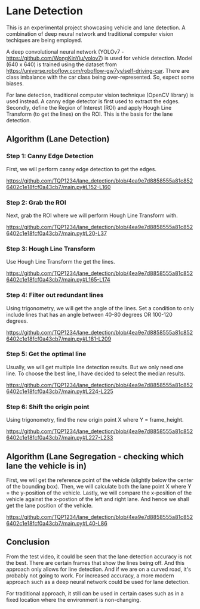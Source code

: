 # Lane Detection

This is an experimental project showcasing vehicle and lane detection. A combination of deep neural network and traditional computer vision techiques are being employed.

A deep convolutional neural network (YOLOv7 - https://github.com/WongKinYiu/yolov7) is used for vehicle detection. Model (640 x 640) is trained using the dataset from https://universe.roboflow.com/roboflow-gw7yv/self-driving-car. There are class imbalance with the car class being over-represented. So, expect some biases.

For lane detection, traditional computer vision technique (OpenCV library) is used instead. A canny edge detector is first used to extract the edges. Secondly, define the Region of Interest (ROI) and apply Hough Line Transform (to get the lines) on the ROI. This is the basis for the lane detection.

## Algorithm (Lane Detection)

### Step 1: Canny Edge Detection

First, we will perform canny edge detection to get the edges.

https://github.com/TQP1234/lane_detection/blob/4ea9e7d8858555a81c8526402c1e18fcf0a43cb7/main.py#L152-L160

### Step 2: Grab the ROI

Next, grab the ROI where we will perform Hough Line Transform with.

https://github.com/TQP1234/lane_detection/blob/4ea9e7d8858555a81c8526402c1e18fcf0a43cb7/main.py#L20-L37

### Step 3: Hough Line Transform

Use Hough Line Transform the get the lines.

https://github.com/TQP1234/lane_detection/blob/4ea9e7d8858555a81c8526402c1e18fcf0a43cb7/main.py#L165-L174

### Step 4: Filter out redundant lines

Using trigonometry, we will get the angle of the lines. Set a condition to only include lines that has an angle between 40-80 degrees OR 100-120 degrees.

https://github.com/TQP1234/lane_detection/blob/4ea9e7d8858555a81c8526402c1e18fcf0a43cb7/main.py#L181-L209

### Step 5: Get the optimal line

Usually, we will get multiple line detection results. But we only need one line. To choose the best line, I have decided to select the median results.

https://github.com/TQP1234/lane_detection/blob/4ea9e7d8858555a81c8526402c1e18fcf0a43cb7/main.py#L224-L225

### Step 6: Shift the origin point

Using trigonometry, find the new origin point X where Y = frame_height.

https://github.com/TQP1234/lane_detection/blob/4ea9e7d8858555a81c8526402c1e18fcf0a43cb7/main.py#L227-L233

## Algorithm (Lane Segregation - checking which lane the vehicle is in)

First, we will get the reference point of the vehicle (slightly below the center of the bounding box). Then, we will calculate both the lane point X where Y = the y-position of the vehicle. Lastly, we will compare the x-position of the vehicle against the x-postion of the left and right lane. And hence we shall get the lane position of the vehicle.

https://github.com/TQP1234/lane_detection/blob/4ea9e7d8858555a81c8526402c1e18fcf0a43cb7/main.py#L40-L86

## Conclusion

From the test video, it could be seen that the lane detection accuracy is not the best. There are certain frames that show the lines being off. And this approach only allows for line detection. And if we are on a curved road, it's probably not going to work. For increased accuracy, a more modern approach such as a deep neural network could be used for lane detection.

For traditional approach, it still can be used in certain cases such as in a fixed location where the environment is non-changing.
